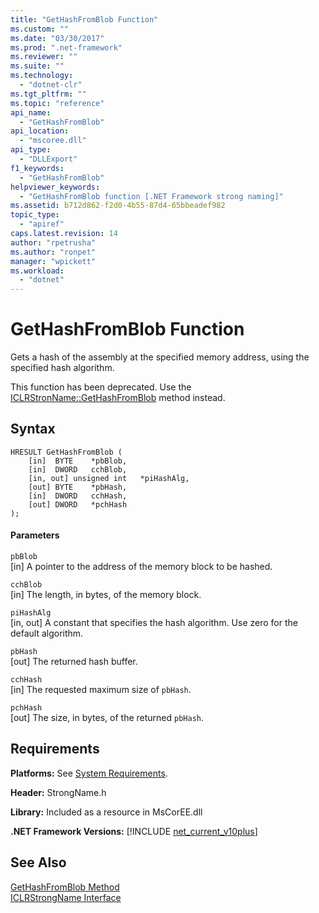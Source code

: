 ```yaml
---
title: "GetHashFromBlob Function"
ms.custom: ""
ms.date: "03/30/2017"
ms.prod: ".net-framework"
ms.reviewer: ""
ms.suite: ""
ms.technology: 
  - "dotnet-clr"
ms.tgt_pltfrm: ""
ms.topic: "reference"
api_name: 
  - "GetHashFromBlob"
api_location: 
  - "mscoree.dll"
api_type: 
  - "DLLExport"
f1_keywords: 
  - "GetHashFromBlob"
helpviewer_keywords: 
  - "GetHashFromBlob function [.NET Framework strong naming]"
ms.assetid: b712d862-f2d0-4b55-87d4-65bbeadef982
topic_type: 
  - "apiref"
caps.latest.revision: 14
author: "rpetrusha"
ms.author: "ronpet"
manager: "wpickett"
ms.workload: 
  - "dotnet"
---
```

# GetHashFromBlob Function
Gets a hash of the assembly at the specified memory address, using the specified hash algorithm.  
  
 This function has been deprecated. Use the [ICLRStronName::GetHashFromBlob](../../../../docs/framework/unmanaged-api/hosting/iclrstrongname-gethashfromblob-method.md) method instead.  
  
## Syntax  
  
```  
HRESULT GetHashFromBlob (  
    [in]  BYTE    *pbBlob,  
    [in]  DWORD   cchBlob,  
    [in, out] unsigned int   *piHashAlg,  
    [out] BYTE    *pbHash,  
    [in]  DWORD   cchHash,  
    [out] DWORD   *pchHash  
);  
```  
  
#### Parameters  
 `pbBlob`  
 [in] A pointer to the address of the memory block to be hashed.  
  
 `cchBlob`  
 [in] The length, in bytes, of the memory block.  
  
 `piHashAlg`  
 [in, out] A constant that specifies the hash algorithm. Use zero for the default algorithm.  
  
 `pbHash`  
 [out] The returned hash buffer.  
  
 `cchHash`  
 [in] The requested maximum size of `pbHash`.  
  
 `pchHash`  
 [out] The size, in bytes, of the returned `pbHash`.  
  
## Requirements  
 **Platforms:** See [System Requirements](../../../../docs/framework/get-started/system-requirements.md).  
  
 **Header:** StrongName.h  
  
 **Library:** Included as a resource in MsCorEE.dll  
  
 **.NET Framework Versions:** [!INCLUDE [net_current_v10plus](../../../../includes/net-current-v10plus-md.md)]  
  
## See Also  
 [GetHashFromBlob Method](../../../../docs/framework/unmanaged-api/hosting/iclrstrongname-gethashfromblob-method.md)  
 [ICLRStrongName Interface](../../../../docs/framework/unmanaged-api/hosting/iclrstrongname-interface.md)
